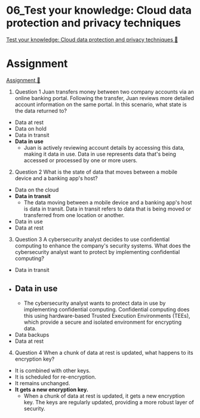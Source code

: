 # 06_Test your knowledge: Cloud data protection and privacy techniques

[Test your knowledge: Cloud data protection and privacy techniques 🔗](https://www.coursera.org/learn/cloud-security-risks-identify-and-protect-against-threats/assignment-submission/51loi/test-your-knowledge-cloud-data-protection-and-privacy-techniques)

# Assignment

[Assignment 🔗](https://www.coursera.org/learn/cloud-security-risks-identify-and-protect-against-threats/assignment-submission/51loi/test-your-knowledge-cloud-data-protection-and-privacy-techniques/attempt)

1.  Question 1
    Juan transfers money between two company accounts via an online banking portal. Following the transfer, Juan reviews more detailed account information on the same portal. In this scenario, what state is the data returned to?

- Data at rest
- Data on hold
- Data in transit
- **Data in use**
  - Juan is actively reviewing account details by accessing this data, making it data in use. Data in use represents data that's being accessed or processed by one or more users.

2. Question 2
   What is the state of data that moves between a mobile device and a banking app's host?

- Data on the cloud
- **Data in transit**
  - The data moving between a mobile device and a banking app's host is data in transit. Data in transit refers to data that is being moved or transferred from one location or another.
- Data in use
- Data at rest

3. Question 3
   A cybersecurity analyst decides to use confidential computing to enhance the company's security systems. What does the cybersecurity analyst want to protect by implementing confidential computing?

- Data in transit
- ## **Data in use**
  - The cybersecurity analyst wants to protect data in use by implementing confidential computing. Confidential computing does this using hardware-based Trusted Execution Environments (TEEs), which provide a secure and isolated environment for encrypting data.
- Data backups
- Data at rest

4. Question 4
   When a chunk of data at rest is updated, what happens to its encryption key?

- It is combined with other keys.
- It is scheduled for re-encryption.
- It remains unchanged.
- **It gets a new encryption key.**
  - When a chunk of data at rest is updated, it gets a new encryption key. The keys are regularly updated, providing a more robust layer of security.
